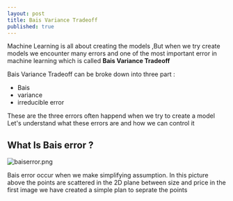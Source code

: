 ```yaml
---
layout: post
title: Bais Variance Tradeoff
published: true
---
```

Machine Learning is all about creating the models ,But when we try create models we encounter many errors and one of the most important error in machine learning which is called **Bais Variance Tradeoff**

Bais Variance Tradeoff can be broke down into three part :
- Bais
- variance
- irreducible error

These are the three errors often happend when we try to create a model
Let's understand what these  errors are and how we can control it

## What Is Bais error ?
![baiserror.png]({{site.baseurl}}/_posts/baiserror.png)

Bais error occur when we make simplifying assumption.
In this picture above the points are scattered in the 2D plane between size and price in the first image we have created a simple plan to seprate the points 






